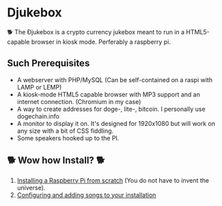 # Djukebox
:dog2: The Ðjukebox is a crypto currency jukebox meant to run in a HTML5-capable browser in kiosk mode. Perferably a raspberry pi.

## Such Prerequisites
* A webserver with PHP/MySQL (Can be self-contained on a raspi with LAMP or LEMP)
* A kiosk-mode HTML5 capable browser with MP3 support and an internet connection. (Chromium in my case)
* A way to create addresses for doge-, lite-, bitcoin. I personally use dogechain.info
* A monitor to display it on. It's designed for 1920x1080 but will work on any size with a bit of CSS fiddling.
* Some speakers hooked up to the PI.

## :dog2: Wow how Install? :dog2:

1. [Installing a Raspberry Pi from scratch](https://github.com/Jasdoge/Djukebox/blob/master/setup_pi.md) (You do not have to invent the universe). 
2. [Configuring and adding songs to your installation](https://github.com/Jasdoge/Djukebox/blob/master/setup_config.md)
